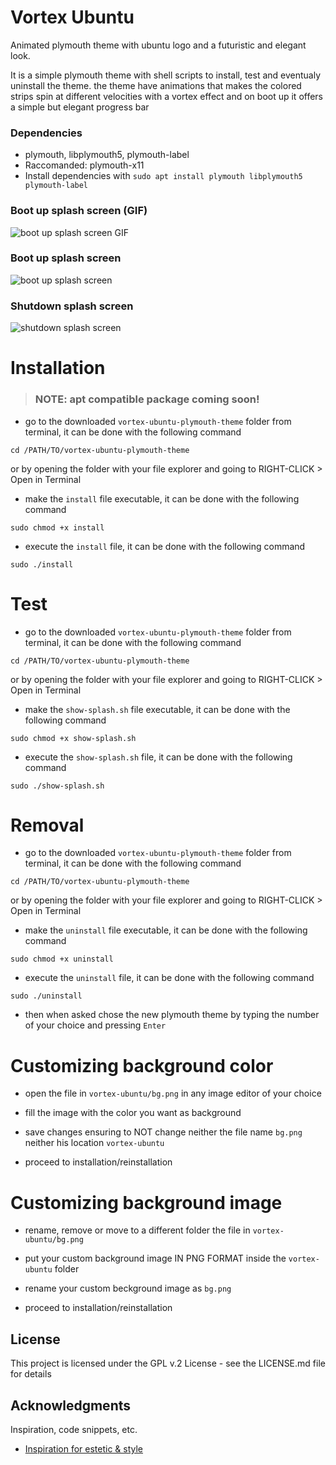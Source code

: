 # Vortex Ubuntu

Animated plymouth theme with ubuntu logo and a futuristic and elegant look.

It is a simple plymouth theme with shell scripts to install, test and eventualy uninstall the theme.
the theme have animations that makes the colored strips spin at different velocities with a vortex effect and on boot up it offers a simple but elegant progress bar



### Dependencies

* plymouth, libplymouth5, plymouth-label
* Raccomanded: plymouth-x11
* Install dependencies with `sudo apt install plymouth libplymouth5 plymouth-label`


### Boot up splash screen (GIF)
![boot up splash screen GIF](https://i.imgur.com/qkZKjFJ.gif)
### Boot up splash screen
![boot up splash screen](https://i.imgur.com/saWDpPb.png)
### Shutdown splash screen
![shutdown splash screen](https://i.imgur.com/UkLr5pX.png)




# Installation


> ### NOTE: apt compatible package coming soon!


* go to the downloaded `vortex-ubuntu-plymouth-theme` folder from terminal, it can be done with the following command
```
cd /PATH/TO/vortex-ubuntu-plymouth-theme
```
or by opening the folder with your file explorer and going to RIGHT-CLICK > Open in Terminal
* make the `install` file executable, it can be done with the following command
```
sudo chmod +x install
```
* execute the `install` file, it can be done with the following command
```
sudo ./install
```




# Test

* go to the downloaded `vortex-ubuntu-plymouth-theme` folder from terminal, it can be done with the following command
```
cd /PATH/TO/vortex-ubuntu-plymouth-theme
```
or by opening the folder with your file explorer and going to RIGHT-CLICK > Open in Terminal
* make the `show-splash.sh` file executable, it can be done with the following command
```
sudo chmod +x show-splash.sh
```
* execute the `show-splash.sh` file, it can be done with the following command
```
sudo ./show-splash.sh
```




# Removal

* go to the downloaded `vortex-ubuntu-plymouth-theme` folder from terminal, it can be done with the following command
```
cd /PATH/TO/vortex-ubuntu-plymouth-theme
```
or by opening the folder with your file explorer and going to RIGHT-CLICK > Open in Terminal
* make the `uninstall` file executable, it can be done with the following command
```
sudo chmod +x uninstall
```
* execute the `uninstall` file, it can be done with the following command
```
sudo ./uninstall
```
* then when asked chose the new plymouth theme by typing the number of your choice and pressing `Enter`




# Customizing background color

* open the file in `vortex-ubuntu/bg.png` in any image editor of your choice

* fill the image with the color you want as background

* save changes ensuring to NOT change neither the file name `bg.png` neither his location `vortex-ubuntu`

* proceed to installation/reinstallation




# Customizing background image

* rename, remove or move to a different folder the file in `vortex-ubuntu/bg.png`

* put your custom background image IN PNG FORMAT inside the `vortex-ubuntu` folder

* rename your custom beckground image as `bg.png`

* proceed to installation/reinstallation




## License


This project is licensed under the GPL v.2 License - see the LICENSE.md file for details





## Acknowledgments

Inspiration, code snippets, etc.
* [Inspiration for estetic &amp; style](https://atom.io/)
